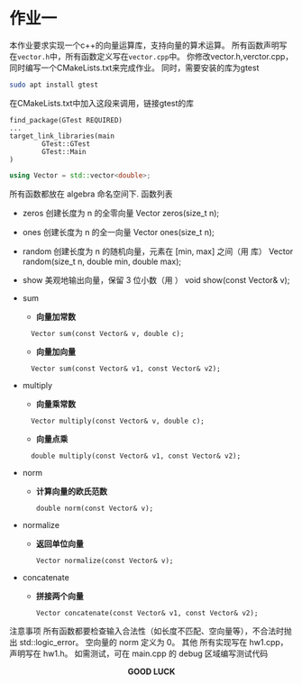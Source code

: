 # 作业一
本作业要求实现一个c++的向量运算库，支持向量的算术运算。
所有函数声明写在`vector.h`中，所有函数定义写在`vector.cpp`中。
你修改vector.h,verctor.cpp，同时编写一个CMakeLists.txt来完成作业。
同时，需要安装的库为gtest

```bash
sudo apt install gtest
```
在CMakeLists.txt中加入这段来调用，链接gtest的库
```
find_package(GTest REQUIRED)
...
target_link_libraries(main
        GTest::GTest
        GTest::Main
)
```

```cpp
using Vector = std::vector<double>;
```

所有函数都放在 algebra 命名空间下.
函数列表

- zeros
创建长度为 n 的全零向量
Vector zeros(size_t n);


- ones
创建长度为 n 的全一向量
Vector ones(size_t n);


- random
创建长度为 n 的随机向量，元素在 [min, max] 之间（用 <random> 库）
Vector random(size_t n, double min, double max);


- show
美观地输出向量，保留 3 位小数（用 <iomanip>）
void show(const Vector& v);


- sum
  - **向量加常数**
  ```
    Vector sum(const Vector& v, double c);
    ```
  - **向量加向量**
  ```
    Vector sum(const Vector& v1, const Vector& v2);
    ```
- multiply
  - **向量乘常数**
  ```
    Vector multiply(const Vector& v, double c);
    ```
  - **向量点乘**
  ```
    double multiply(const Vector& v1, const Vector& v2);
    ```
- norm
  - **计算向量的欧氏范数**
    ```
    double norm(const Vector& v);
     ```

- normalize
  - **返回单位向量**
    ```
    Vector normalize(const Vector& v);
     ```

- concatenate
  - **拼接两个向量**
    ```
    Vector concatenate(const Vector& v1, const Vector& v2);
     ```

注意事项
所有函数都要检查输入合法性（如长度不匹配、空向量等），不合法时抛出 std::logic_error。
空向量的 norm 定义为 0。
其他
所有实现写在 hw1.cpp，声明写在 hw1.h。
如需测试，可在 main.cpp 的 debug 区域编写测试代码
<p  align="center"> <b>GOOD LUCK</b> </p>
